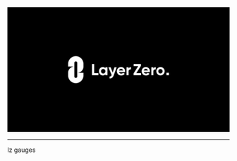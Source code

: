 <div align="center">
    <img alt="LayerZero" src="resources/LayerZeroLogo.png"/>
</div>

---

lz gauges